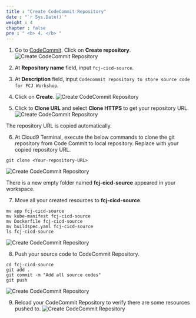 ```yaml
---
title : "Create CodeCommit Repository"
date : "`r Sys.Date()`"
weight : 4
chapter : false
pre : " <b> 4. </b> "
---
```


1. Go to [CodeCommit](https://ap-southeast-1.console.aws.amazon.com/codesuite/codecommit/repositories?region=ap-southeast-1). Click on **Create repository**.
![Create CodeCommit Repository](../../images/4.createcodecommit/4.1.createcodecommit.png?pc=90pt)

2. At **Repository name** field, input ```fcj-cicd-source```.
3. At **Description** field, input ```Codecommit repository to store source code for FCJ Workshop```.
4. Click on **Create**.
![Create CodeCommit Repository](../../images/4.createcodecommit/4.2.createcodecommit.png?pc=90pt)

5. Click to **Clone URL** and select **Clone HTTPS** to get your repository URL.
![Create CodeCommit Repository](../../images/4.createcodecommit/4.3.createcodecommit.png?pc=90pt)

The repository URL is copied automatically.


6. At Cloud9 Terminal, execute the below commands to clone the git repository from Code Commit to local repository. Replace <Your-repository-URL> with your copied repository URL.
```
git clone <Your-repository-URL>
```
![Create CodeCommit Repository](../../images/4.createcodecommit/4.4.createcodecommit.png?pc=90pt)

There is a new empty folder named **fcj-cicd-source** appeared in your workspace.

7. Move all your created resources to **fcj-cicd-source**.
```
mv app fcj-cicd-source
mv kube-manifest fcj-cicd-source
mv Dockerfile fcj-cicd-source
mv buildspec.yaml fcj-cicd-source
ls fcj-cicd-source
```
![Create CodeCommit Repository](../../images/4.createcodecommit/4.5.createcodecommit.png?pc=90pt)

8. Push your source code to CodeCommit Repository.
```
cd fcj-cicd-source
git add .
git commit -m "Add all source codes"
git push
```
![Create CodeCommit Repository](../../images/4.createcodecommit/4.6.createcodecommit.png?pc=90pt)

9. Reload your CodeCommit Repository to verify there are some resources pushed to.
![Create CodeCommit Repository](../../images/4.createcodecommit/4.7.createcodecommit.png?pc=90pt)

